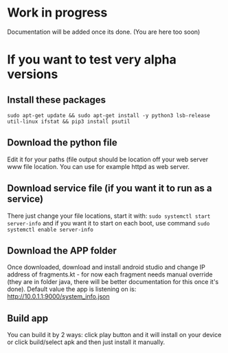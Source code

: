 # Work in progress
Documentation will be added once its done. (You are here too soon)

# If you want to test very alpha versions
## Install these packages
`sudo apt-get update && sudo apt-get install -y python3 lsb-release util-linux ifstat && pip3 install psutil`
## Download the python file
Edit it for your paths (file output should be location off your web server www file location. You can use for example httpd as web server.
## Download service file (if you want it to run as a service)
There just change your file locations, start it with:
`sudo systemctl start server-info`
and if you want it to start on each boot, use command
`sudo systemctl enable server-info`
## Download the APP folder
Once downloaded, download and install android studio and change IP address of fragments.kt - for now each fragment needs manual override (they are in folder java, there will be better documentation for this once it's done). Default value the app is listening on is: http://10.0.1.1:9000/system_info.json
## Build app
You can build it by 2 ways: click play button and it will install on your device or click build/select apk and then just install it manually.
